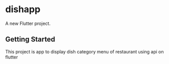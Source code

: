 # dishapp

A new Flutter project.

## Getting Started

This project is app to display dish category menu of restaurant using api on flutter


